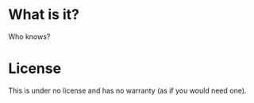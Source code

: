 What is it?
===========

Who knows?

License
=======

This is under no license and has no warranty (as if you would need one).
